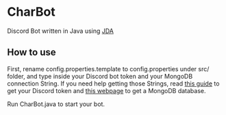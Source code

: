 # CharBot
Discord Bot written in Java using [JDA](https://github.com/DV8FromTheWorld/JDA)

## How to use
First, rename config.properties.template to config.properties under src/ folder, and type inside your Discord bot token and your MongoDB connection String. If you need help getting those Strings, read [this guide](https://github.com/reactiflux/discord-irc/wiki/Creating-a-discord-bot-&-getting-a-token) to get your Discord token and [this webpage](https://www.mongodb.com/cloud/atlas) to get a MongoDB database.

Run CharBot.java to start your bot.